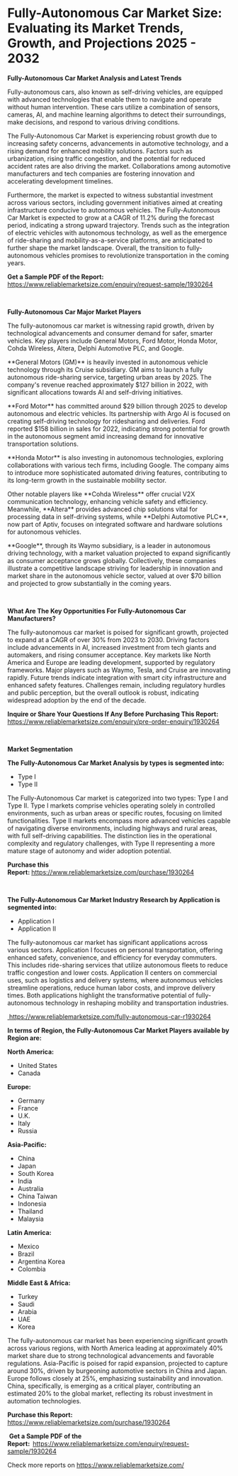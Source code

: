 <p><h1>Fully-Autonomous Car Market Size: Evaluating its Market Trends, Growth, and Projections 2025 - 2032</h1></p><p><strong>Fully-Autonomous Car Market Analysis and Latest Trends</strong></p>
<p><p>Fully-autonomous cars, also known as self-driving vehicles, are equipped with advanced technologies that enable them to navigate and operate without human intervention. These cars utilize a combination of sensors, cameras, AI, and machine learning algorithms to detect their surroundings, make decisions, and respond to various driving conditions.</p><p>The Fully-Autonomous Car Market is experiencing robust growth due to increasing safety concerns, advancements in automotive technology, and a rising demand for enhanced mobility solutions. Factors such as urbanization, rising traffic congestion, and the potential for reduced accident rates are also driving the market. Collaborations among automotive manufacturers and tech companies are fostering innovation and accelerating development timelines.</p><p>Furthermore, the market is expected to witness substantial investment across various sectors, including government initiatives aimed at creating infrastructure conducive to autonomous vehicles. The Fully-Autonomous Car Market is expected to grow at a CAGR of 11.2% during the forecast period, indicating a strong upward trajectory. Trends such as the integration of electric vehicles with autonomous technology, as well as the emergence of ride-sharing and mobility-as-a-service platforms, are anticipated to further shape the market landscape. Overall, the transition to fully-autonomous vehicles promises to revolutionize transportation in the coming years.</p></p>
<p><strong>Get a Sample PDF of the Report:&nbsp;</strong> <a href="https://www.reliablemarketsize.com/enquiry/request-sample/1930264?utm_campaign=3223&utm_medium=2&utm_source=Github&utm_content=ia&utm_term=29032025&utm_id=fully-autonomous-car">https://www.reliablemarketsize.com/enquiry/request-sample/1930264</a></p>
<p>&nbsp;</p>
<p><strong>Fully-Autonomous Car Major Market Players</strong></p>
<p><p>The fully-autonomous car market is witnessing rapid growth, driven by technological advancements and consumer demand for safer, smarter vehicles. Key players include General Motors, Ford Motor, Honda Motor, Cohda Wireless, Altera, Delphi Automotive PLC, and Google.</p><p>**General Motors (GM)** is heavily invested in autonomous vehicle technology through its Cruise subsidiary. GM aims to launch a fully autonomous ride-sharing service, targeting urban areas by 2025. The company's revenue reached approximately $127 billion in 2022, with significant allocations towards AI and self-driving initiatives.</p><p>**Ford Motor** has committed around $29 billion through 2025 to develop autonomous and electric vehicles. Its partnership with Argo AI is focused on creating self-driving technology for ridesharing and deliveries. Ford reported $158 billion in sales for 2022, indicating strong potential for growth in the autonomous segment amid increasing demand for innovative transportation solutions.</p><p>**Honda Motor** is also investing in autonomous technologies, exploring collaborations with various tech firms, including Google. The company aims to introduce more sophisticated automated driving features, contributing to its long-term growth in the sustainable mobility sector.</p><p>Other notable players like **Cohda Wireless** offer crucial V2X communication technology, enhancing vehicle safety and efficiency. Meanwhile, **Altera** provides advanced chip solutions vital for processing data in self-driving systems, while **Delphi Automotive PLC**, now part of Aptiv, focuses on integrated software and hardware solutions for autonomous vehicles.</p><p>**Google**, through its Waymo subsidiary, is a leader in autonomous driving technology, with a market valuation projected to expand significantly as consumer acceptance grows globally. Collectively, these companies illustrate a competitive landscape striving for leadership in innovation and market share in the autonomous vehicle sector, valued at over $70 billion and projected to grow substantially in the coming years.</p></p>
<p>&nbsp;</p>
<p><strong>What Are The Key Opportunities For Fully-Autonomous Car Manufacturers?</strong></p>
<p><p>The fully-autonomous car market is poised for significant growth, projected to expand at a CAGR of over 30% from 2023 to 2030. Driving factors include advancements in AI, increased investment from tech giants and automakers, and rising consumer acceptance. Key markets like North America and Europe are leading development, supported by regulatory frameworks. Major players such as Waymo, Tesla, and Cruise are innovating rapidly. Future trends indicate integration with smart city infrastructure and enhanced safety features. Challenges remain, including regulatory hurdles and public perception, but the overall outlook is robust, indicating widespread adoption by the end of the decade.</p></p>
<p><strong>Inquire or Share Your Questions If Any Before Purchasing This Report:</strong> <a href="https://www.reliablemarketsize.com/enquiry/pre-order-enquiry/1930264?utm_campaign=3223&utm_medium=2&utm_source=Github&utm_content=ia&utm_term=29032025&utm_id=fully-autonomous-car">https://www.reliablemarketsize.com/enquiry/pre-order-enquiry/1930264</a></p>
<p>&nbsp;</p>
<p><strong>Market Segmentation</strong></p>
<p><strong>The Fully-Autonomous Car Market Analysis by types is segmented into:</strong></p>
<p><ul><li>Type I</li><li>Type II</li></ul></p>
<p><p>The Fully-Autonomous Car market is categorized into two types: Type I and Type II. Type I markets comprise vehicles operating solely in controlled environments, such as urban areas or specific routes, focusing on limited functionalities. Type II markets encompass more advanced vehicles capable of navigating diverse environments, including highways and rural areas, with full self-driving capabilities. The distinction lies in the operational complexity and regulatory challenges, with Type II representing a more mature stage of autonomy and wider adoption potential.</p></p>
<p><strong>Purchase this Report:&nbsp;</strong><a href="https://www.reliablemarketsize.com/purchase/1930264?utm_campaign=3223&utm_medium=2&utm_source=Github&utm_content=ia&utm_term=29032025&utm_id=fully-autonomous-car">https://www.reliablemarketsize.com/purchase/1930264</a></p>
<p>&nbsp;</p>
<p><strong>The Fully-Autonomous Car Market Industry Research by Application is segmented into:</strong></p>
<p><ul><li>Application I</li><li>Application II</li></ul></p>
<p><p>The fully-autonomous car market has significant applications across various sectors. Application I focuses on personal transportation, offering enhanced safety, convenience, and efficiency for everyday commuters. This includes ride-sharing services that utilize autonomous fleets to reduce traffic congestion and lower costs. Application II centers on commercial uses, such as logistics and delivery systems, where autonomous vehicles streamline operations, reduce human labor costs, and improve delivery times. Both applications highlight the transformative potential of fully-autonomous technology in reshaping mobility and transportation industries.</p></p>
<p><a href="https://www.reliablemarketsize.com/fully-autonomous-car-r1930264?utm_campaign=3223&utm_medium=2&utm_source=Github&utm_content=ia&utm_term=29032025&utm_id=fully-autonomous-car">&nbsp;https://www.reliablemarketsize.com/fully-autonomous-car-r1930264</a></p>
<p><strong>In terms of Region, the Fully-Autonomous Car Market Players available by Region are:</strong></p>
<p>
    <p> <strong> North America: </strong>
        <ul>
            <li>United States</li>
            <li>Canada</li>
        </ul>
        </p> 
    <p> <strong> Europe: </strong>
        <ul>
            <li>Germany</li>
            <li>France</li>
            <li>U.K.</li>
            <li>Italy</li>
            <li>Russia</li>
        </ul>
        </p> 
    <p> <strong> Asia-Pacific: </strong>
        <ul>
            <li>China</li>
            <li>Japan</li>
            <li>South Korea</li>
            <li>India</li>
            <li>Australia</li>
            <li>China Taiwan</li>
            <li>Indonesia</li>
            <li>Thailand</li>
            <li>Malaysia</li>
        </ul>
        </p> 
    <p> <strong> Latin America: </strong>
        <ul>
            <li>Mexico</li>
            <li>Brazil</li>
            <li>Argentina Korea</li>
            <li>Colombia</li>
        </ul>
        </p> 
    <p> <strong> Middle East & Africa: </strong>
        <ul>
            <li>Turkey</li>
            <li>Saudi</li>
            <li>Arabia</li>
            <li>UAE</li>
            <li>Korea</li>
        </ul>
    </p>
    </p>
<p><p>The fully-autonomous car market has been experiencing significant growth across various regions, with North America leading at approximately 40% market share due to strong technological advancements and favorable regulations. Asia-Pacific is poised for rapid expansion, projected to capture around 30%, driven by burgeoning automotive sectors in China and Japan. Europe follows closely at 25%, emphasizing sustainability and innovation. China, specifically, is emerging as a critical player, contributing an estimated 20% to the global market, reflecting its robust investment in automation technologies.</p></p>
<p><strong>Purchase this Report: </strong><a href="https://www.reliablemarketsize.com/purchase/1930264?utm_campaign=3223&utm_medium=2&utm_source=Github&utm_content=ia&utm_term=29032025&utm_id=fully-autonomous-car">https://www.reliablemarketsize.com/purchase/1930264</a></p>
<p>&nbsp;<strong>Get a Sample PDF of the Report:&nbsp;&nbsp;</strong><a href="https://www.reliablemarketsize.com/enquiry/request-sample/1930264?utm_campaign=3223&utm_medium=2&utm_source=Github&utm_content=ia&utm_term=29032025&utm_id=fully-autonomous-car">https://www.reliablemarketsize.com/enquiry/request-sample/1930264</a></p>
<p><strong></strong></p>
<p>Check more reports on <a href="https://www.reliablemarketsize.com/?utm_campaign=3223&utm_medium=2&utm_source=Github&utm_content=ia&utm_term=29032025&utm_id=fully-autonomous-car">https://www.reliablemarketsize.com/</a></p>